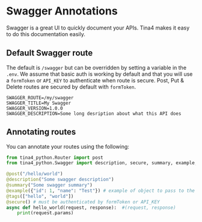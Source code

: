 # Swagger Annotations

Swagger is a great UI to quickly document your APIs.  Tina4 makes it easy to do this documentation easily.

## Default Swagger route

The default is `/swagger` but can be overridden by setting a variable in the `.env`.  We assume that basic auth is working by default and that you will use a `formToken` or `API_KEY` to authenticate when route is secure.
Post, Put & Delete routes are secured by default with `formToken`.

```dotenv title=".env"
SWAGGER_ROUTE=/my/swagger
SWAGGER_TITLE=My Swagger
SWAGGER_VERSION=1.0.0
SWAGGER_DESCRIPTION=Some long desription about what this API does
```

## Annotating routes

You can annotate your routes using the following:

```python title="src/routes/example.py"
from tina4_python.Router import post
from tina4_python.Swagger import description, secure, summary, example, tags, params

@post("/hello/world")
@description("Some swagger description")
@summary("Some swagger summary")
@example({"id": 1, "name": "Test"}) # example of object to pass to the route
@tags(["hello", "world"])
@secure() # must be authenticated by formToken or API_KEY
async def hello_world(request, response):  #(request, response)
    print(request.params)
```
